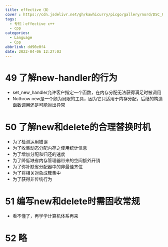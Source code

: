 ```yaml
---
title: effective（8）
cover : https://cdn.jsdelivr.net/gh/kawhicurry/picgo/gallery/nord/DSC_0088.JPG
tags:
  - 专栏：effective c++
  - cpp
categories:
  - Language
  - Cpp
abbrlink: dd90e0f4
date: 2022-04-06 12:27:03
---
```


# 49 了解new-handler的行为

- set_new_handler允许客户指定一个函数，在内存分配无法获得满足时被调用
- Nothrow new是一个颇为局限的工具，因为它只适用于内存分配，后继的构造函数调用还是可能抛出异常

# 50 了解new和delete的合理替换时机

- 为了检测运用错误
- 为了收集动态分配内存之使用统计信息
- 为了增加分配和归还的速度
- 为了降低缺省内存管理器带来的空间额外开销
- 为了弥补缺省分配器中的非最佳齐位
- 为了将相关对象成簇集中
- 为了获得非传统行为

# 51 编写new和delete时需固收常规

- 看不懂了，再学学计算机体系再来

# 52 略